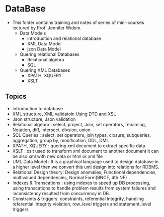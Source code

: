 # DataBase
- This folder contains training and notes of series of mini-courses lectured by Prof. Jennifer Widom. 
	- Data Models
		- introduction and relational database
		- XML Data Model
		- json Data Model
	- Quering relational Databases
		- Relational algebra
		- SQL
	- Quering XML Databases
		- XPATH, XQUERY
		- XSLT

## Topics
- Introduction to database
- XML structure, XML validatoin Using DTD and XSL
- Json structure, Json validation
- Relational algebra : select, project, Join, set operators, renaming, Notation, diff, intersect, divsion, union
- SQL Queries : select, set operators, join types, closure, subqueries, aggregation, group by, modification, DDL, DML
- XPATH, XQUERY : quering xml document to extract specific data
- XSLT : xslt used to transform xml document to another document it can be also xml with new data or html or xml file
- UML Data Model : It is a graphical language used to design database in a higher level then we convert this uml design into relations for RDBMS.
- Relational Design theory: Design anomalies, Functional dependencies, multivalued dependencies, Normal Form(BNCF, 4th NF)
- Indexes & Transcations : using indexes to speed up DB processing, using transcations to handle problem results from system failures and inconsistency resulted from concurrency in DB.
- Constraints & triggers: constraints, referential integrity, handling referential integrity violation, row_level triggers and statement_level triggers